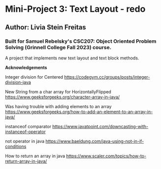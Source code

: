 # Mini-Project 3: Text Layout - redo

## Author: Livia Stein Freitas

### Built for Samuel Rebelsky's CSC207: Object Oriented Problem Solving (Grinnell College Fall 2023) course.
A project that implements new text layout and text block methods. 

**Acknowledgements**

Integer division for Centered
https://codegym.cc/groups/posts/integer-division-java

New String from a char array for HorizontallyFlipped
https://www.geeksforgeeks.org/character-array-in-java/

Was having trouble with adding elements to an array
https://www.geeksforgeeks.org/how-to-add-an-element-to-an-array-in-java/

instanceof comparator
https://www.javatpoint.com/downcasting-with-instanceof-operator

not operator in java
https://www.baeldung.com/java-using-not-in-if-conditions

How to return an array in java
https://www.scaler.com/topics/how-to-return-array-in-java/
